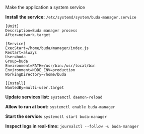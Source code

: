 Make the application a system service

__Install the service:__ `/etc/systemd/system/buda-manager.service`

```
[Unit]
Description=Buda manager process
After=network.target

[Service]
ExecStart=/home/buda/manager/index.js
Restart=always
User=buda
Group=buda
Environment=PATH=/usr/bin:/usr/local/bin
Environment=NODE_ENV=production
WorkingDirectory=/home/buda

[Install]
WantedBy=multi-user.target
```

__Update services list:__ `systemctl daemon-reload`

__Allow to run at boot:__ `systemctl enable buda-manager`

__Start the service:__ `systemctl start buda-manager`

__Inspect logs in real-time:__ `journalctl --follow -u buda-manager`